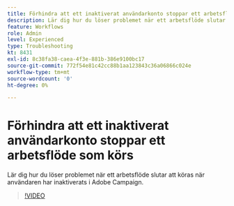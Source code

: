 ```yaml
---
title: Förhindra att ett inaktiverat användarkonto stoppar ett arbetsflöde som körs
description: Lär dig hur du löser problemet när ett arbetsflöde slutar att köras när användaren har inaktiverats i Adobe Campaign.
feature: Workflows
role: Admin
level: Experienced
type: Troubleshooting
kt: 8431
exl-id: 8c38fa38-caea-4f3e-881b-386e9100bc17
source-git-commit: 772f54e81c42cc88b1aa123843c36a06866c024e
workflow-type: tm+mt
source-wordcount: '0'
ht-degree: 0%

---
```


# Förhindra att ett inaktiverat användarkonto stoppar ett arbetsflöde som körs

Lär dig hur du löser problemet när ett arbetsflöde slutar att köras när användaren har inaktiverats i Adobe Campaign.


>[!VIDEO](https://video.tv.adobe.com/v/335988?quality=12)
